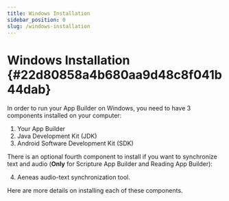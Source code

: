 ```yaml
---
title: Windows Installation
sidebar_position: 0
slug: /windows-installation
---
```




# Windows Installation {#22d80858a4b680aa9d48c8f041b44dab}


In order to run your App Builder on Windows, you need to have 3 components installed on your computer:

1. Your App Builder
2. Java Development Kit (JDK)
3. Android Software Development Kit (SDK)

There is an optional fourth component to install if you want to synchronize text and audio (**Only** for Scripture App Builder and Reading App Builder):


  4.  Aeneas audio-text synchronization tool.


Here are more details on installing each of these components.

